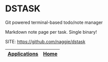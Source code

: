 # DSTASK

 Git powered terminal-based todo/note manager
 
 Markdown note page per task. Single binary!

 SITE: https://github.com/naggie/dstask

 | [Applications](https://portable-linux-apps.github.io/apps.html) | [Home](https://portable-linux-apps.github.io)
 | --- | --- |

